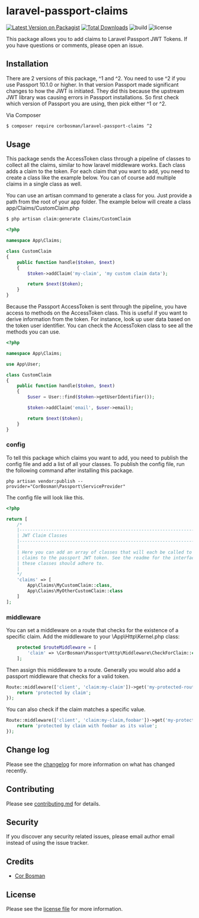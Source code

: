 # laravel-passport-claims

[![Latest Version on Packagist][ico-version]][link-packagist]
[![Total Downloads][ico-downloads]][link-downloads]
![build](https://github.com/corbosman/laravel-passport-claims/workflows/build/badge.svg?branch=master)
![license](https://img.shields.io/packagist/l/corbosman/laravel-passport-claims)

This package allows you to add claims to Laravel Passport JWT Tokens. If you have questions or comments, please open an issue. 

## Installation

There are 2 versions of this package, ^1 and ^2. You need to use ^2 if you use Passport 10.1.0 or higher. In that version Passport made significant changes to how the JWT is initiated. They did this because the upstream JWT library was causing errors in Passport installations. So first check which version of Passport you are using, then pick either ^1 or ^2. 

Via Composer

``` bash
$ composer require corbosman/laravel-passport-claims ^2
```



## Usage

This package sends the AccessToken class through a pipeline of classes to collect all the claims, similar to how laravel middleware works. Each class adds a claim to the token. For each claim that you want to add, you need to create a class like the example below. You can of course add multiple claims in a single class as well. 

You can use an artisan command to generate a class for you. Just provide a path from the root of your app folder. The example below will create a class app/Claims/CustomClaim.php

```bash
$ php artisan claim:generate Claims/CustomClaim
```

```php
<?php

namespace App\Claims;

class CustomClaim
{
    public function handle($token, $next)
    {
        $token->addClaim('my-claim', 'my custom claim data');

        return $next($token);
    }
}
```

Because the Passport AccessToken is sent through the pipeline, you have access to methods on the AccessToken class. This is useful if you want to derive information from the token. For instance, look up user data based on the token user identifier. You can check the AccessToken class to see all the methods you can use. 

```php
<?php

namespace App\Claims;

use App\User;

class CustomClaim
{
    public function handle($token, $next)
    {
        $user = User::find($token->getUserIdentifier());

        $token->addClaim('email', $user->email);

        return $next($token);
    }
}
```

### config

To tell this package which claims you want to add, you need to publish the config file and add a list of all your classes. To publish the config file, run the following command after installing this package. 

```shell
php artisan vendor:publish --provider="CorBosman\Passport\ServiceProvider"
```

The config file will look like this.

```php
<?php

return [
    /*
    |--------------------------------------------------------------------------
    | JWT Claim Classes
    |--------------------------------------------------------------------------
    |
    | Here you can add an array of classes that will each be called to add
    | claims to the passport JWT token. See the readme for the interface that
    | these classes should adhere to.
    |
    */
    'claims' => [
        App\Claims\MyCustomClaim::class,
        App\Claims\MyOtherCustomClaim::class
    ]
];
```

### middleware

You can set a middleware on a route that checks for the existence of a specific claim. Add the middleware to your \App\Http\Kernel.php class:

```php
    protected $routeMiddleware = [
        'claim' => \CorBosman\Passport\Http\Middleware\CheckForClaim::class,
    ];
```

Then assign this middleware to a route. Generally you would also add a passport middleware that checks for a valid token. 

```php
Route::middleware(['client', 'claim:my-claim'])->get('my-protected-route', function () {
    return 'protected by claim';
});
```

You can also check if the claim matches a specific value.

 ```php
 Route::middleware(['client', 'claim:my-claim,foobar'])->get('my-protected-route', function () {
     return 'protected by claim with foobar as its value';
 });
 ```


## Change log

Please see the [changelog](changelog.md) for more information on what has changed recently.

## Contributing

Please see [contributing.md](contributing.md) for details.

## Security

If you discover any security related issues, please email author email instead of using the issue tracker.

## Credits

- [Cor Bosman][link-author]

## License

Please see the [license file](license.md) for more information.

[ico-version]: https://img.shields.io/packagist/v/corbosman/laravel-passport-claims.svg?style=flat-square
[ico-downloads]: https://img.shields.io/packagist/dt/corbosman/laravel-passport-claims.svg?style=flat-square
[ico-styleci]: https://styleci.io/repos/12345678/shield

[ico-build]: https://github.com/corbosman/laravel-passport-claims/workflows/laravel-passport-claims/badge.svg

[link-packagist]: https://packagist.org/packages/corbosman/laravel-passport-claims
[link-downloads]: https://packagist.org/packages/corbosman/laravel-passport-claims
[link-styleci]: https://styleci.io/repos/12345678
[link-author]: https://github.com/corbosman
